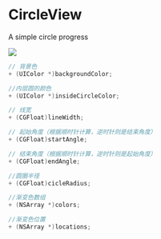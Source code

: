 # CircleView
A simple  circle progress

![](http://ww1.sinaimg.cn/large/801b780agw1f8myvm4va7j209m0at749.jpg)

```objective-c
// 背景色
+ (UIColor *)backgroundColor;

//内层圆的颜色
+ (UIColor *)insideCircleColor;

// 线宽
+ (CGFloat)lineWidth;

// 起始角度（根据顺时针计算，逆时针则是结束角度）
+ (CGFloat)startAngle;

// 结束角度（根据顺时针计算，逆时针则是起始角度）
+ (CGFloat)endAngle;

//圆圈半径
+ (CGFloat)cicleRadius;

//渐变色数组
+ (NSArray *)colors;

//渐变色位置
+ (NSArray *)locations;

```
